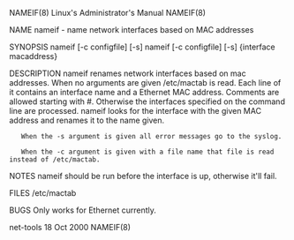 NAMEIF(8)                                                 Linux's Administrator's Manual                                                 NAMEIF(8)

NAME
       nameif - name network interfaces based on MAC addresses

SYNOPSIS
       nameif [-c configfile] [-s]
       nameif [-c configfile] [-s] {interface macaddress}

DESCRIPTION
       nameif  renames  network  interfaces  based on mac addresses. When no arguments are given /etc/mactab is read. Each line  of it contains an
       interface name and a Ethernet MAC address. Comments are allowed starting with #.  Otherwise the interfaces specified on  the  command  line
       are processed.  nameif looks for the interface with the given MAC address and renames it to the name given.

       When the -s argument is given all error messages go to the syslog.

       When the -c argument is given with a file name that file is read instead of /etc/mactab.

NOTES
       nameif should be run before the interface is up, otherwise it'll fail.

FILES
       /etc/mactab

BUGS
       Only works for Ethernet currently.

net-tools                                                           18 Oct 2000                                                          NAMEIF(8)
